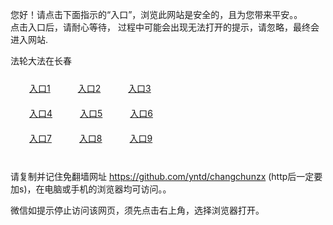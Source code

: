 您好！请点击下面指示的“入口”，浏览此网站是安全的，且为您带来平安。。 <br/>
点击入口后，请耐心等待， 过程中可能会出现无法打开的提示，请忽略，最终会进入网站. </br>

法轮大法在长春<br/>
<div style="padding:10px"><a style="margin:20px" target="_blank" href="https://dbwm1qlnjvf2v.cloudfront.net/2Qpsp?tdowiya" id="ccLink1" rel="nofollow">入口1</a> <a target="_blank" style="margin:20px" href="https://d3w1trp9xjup03.cloudfront.net/2Qpsp?kfmfc" id="ccLink2" rel="nofollow">入口2</a> <a style="margin:20px" target="_blank" href="https://d2qmtj3bwkol97.cloudfront.net/2Qpsp?xvqyvwv" id="ccLink3" rel="nofollow">入口3</a></div>

<div style="padding:10px" ><a style="margin:20px" target="_blank" href="https://dbwm1qlnjvf2v.cloudfront.net/2Qpsp?tdowiya" id="ccLink4" rel="nofollow">入口4</a> <a style="margin:20px" href="https://d3w1trp9xjup03.cloudfront.net/2Qpsp?kfmfc" target="_blank" id="ccLink5" rel="nofollow">入口5</a> <a style="margin:20px" href="https://d2qmtj3bwkol97.cloudfront.net/2Qpsp?xvqyvwv" target="_blank" id="ccLink6" rel="nofollow">入口6</a></div>

<div style="padding:10px"><a style="margin:20px" target="_blank" href="https://dbwm1qlnjvf2v.cloudfront.net/2Qpsp?tdowiya" id="ccLink7" rel="nofollow">入口7</a> <a style="margin:20px" href="https://d3w1trp9xjup03.cloudfront.net/2Qpsp?kfmfc" target="_blank" id="ccLink8" rel="nofollow">入口8</a> <a style="margin:20px" target="_blank" href="https://d2qmtj3bwkol97.cloudfront.net/2Qpsp?xvqyvwv" id="ccLink9" rel="nofollow">入口9</a></div>

<br/>



请复制并记住免翻墙网址 https://github.com/yntd/changchunzx (http后一定要加s)，在电脑或手机的浏览器均可访问。。<br/>

微信如提示停止访问该网页，须先点击右上角，选择浏览器打开。
